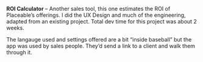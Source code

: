 
**ROI Calculator** – Another sales tool, this one estimates the ROI of Placeable’s offerings. I did the UX Design and much of the engineering, adapted from an existing project. Total dev time for this project was about 2 weeks.

The langauge used and settings offered are a bit “inside baseball” but the app was used by sales people. They’d send a link to a client and walk them through it. 
